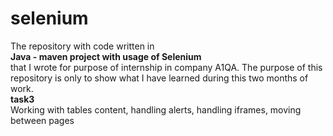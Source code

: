 # selenium
The repository with code written in <br>
<b>Java - maven project with usage of Selenium</b> <br>
that I wrote for purpose of internship in company A1QA. The purpose of this repository is only to show what I have learned during this two months of work. <br>
<b> task3 </b> <br>
Working with tables content, handling alerts, handling iframes, moving between pages
